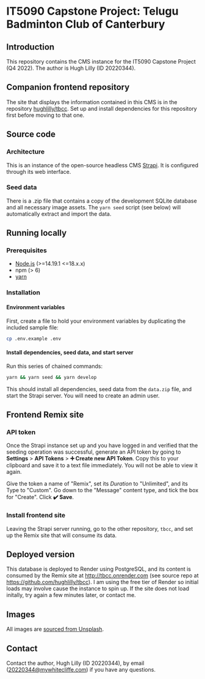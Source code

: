 # IT5090 Capstone Project: Telugu Badminton Club of Canterbury

## Introduction

This repository contains the CMS instance for the IT5090 Capstone Project (Q4 2022). The author is Hugh Lilly (ID 20220344).

## Companion frontend repository

The site that displays the information contained in this CMS is in the repository [hughlilly/tbcc](https://github.com/hughlilly/tbcc). Set up and install dependencies for this repository first before moving to that one.

## Source code

### Architecture

This is an instance of the open-source headless CMS [Strapi](http://strapi.io). It is configured through its web interface.

### Seed data

There is a .zip file that contains a copy of the development SQLite database and all necessary image assets. The `yarn seed` script (see below) will automatically extract and import the data.

## Running locally

### Prerequisites

- [Node.js](https://nodejs.org/en/) (>=14.19.1 <=18.x.x)
- npm (> 6)
- [yarn](https://yarnpkg.com)

### Installation

#### Environment variables

First, create a file to hold your environment variables by duplicating the included sample file:

```bash
cp .env.example .env
```

#### Install dependencies, seed data, and start server

Run this series of chained commands:

```bash
yarn && yarn seed && yarn develop
```

This should install all dependencies, seed data from the `data.zip` file, and start the Strapi server. You will need to create an admin user.

## Frontend Remix site

### API token

Once the Strapi instance set up and you have logged in and verified that the seeding operation was successful, generate an API token by going to **Settings** > **API Tokens** > **➕ Create new API Token**. Copy this to your clipboard and save it to a text file immediately. You will not be able to view it again.

Give the token a name of "Remix", set its *Duration* to "Unlimited", and its Type to "Custom". Go down to the "Message" content type, and tick the box for "Create". Click **✔️ Save**.

### Install frontend site

Leaving the Strapi server running, go to the other repository, `tbcc`, and set up the Remix site that will consume its data.

## Deployed version

This database is deployed to Render using PostgreSQL, and its content is consumed by the Remix site at <http://tbcc.onrender.com> (see source repo at <https://github.com/hughlilly/tbcc>). I am using the free tier of Render so initial loads may involve cause the instance to spin up. If the site does not load initally, try again a few minutes later, or contact me.

## Images

All images are [sourced from Unsplash](https://unsplash.com/collections/OzIboe0O1MQ/it5090).

## Contact

Contact the author, Hugh Lilly (ID 20220344), by email (20220344@mywhitecliffe.com) if you have any questions.
